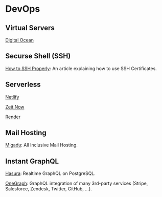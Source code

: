 
# DevOps

## Virtual Servers

[Digital Ocean](https://www.digitalocean.com/)

## Securse Shell (SSH)

[How to SSH Properly](https://gravitational.com/blog/how-to-ssh-properly/): An
article explaining how to use SSH Certificates.

## Serverless

[Netlify](https://www.netlify.com/)

[Zeit Now](https://zeit.co/)

[Render](https://render.com)


## Mail Hosting

[Migadu](https://www.migadu.com/en/index.html): All Inclusive Mail Hosting.


## Instant GraphQL

[Hasura](https://hasura.io/): Realtime GraphQL on PostgreSQL.

[OneGraph](https://www.onegraph.com/): GraphQL integration of many 3rd-party
services (Stripe, Salesforce, Zendesk, Twitter, GitHub, ...).



